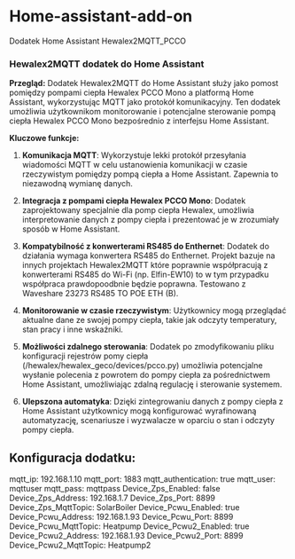 # Home-assistant-add-on
Dodatek Home Assistant Hewalex2MQTT_PCCO

### Hewalex2MQTT dodatek do Home Assistant

**Przegląd:**
Dodatek Hewalex2MQTT do Home Assistant służy jako pomost pomiędzy pompami ciepła Hewalex PCCO Mono a platformą Home Assistant, wykorzystując MQTT jako protokół komunikacyjny. Ten dodatek umożliwia użytkownikom monitorowanie i potencjalne sterowanie pompą ciepła Hewalex PCCO Mono bezpośrednio z interfejsu Home Assistant.

**Kluczowe funkcje:**

1. **Komunikacja MQTT**: Wykorzystuje lekki protokół przesyłania wiadomości MQTT w celu ustanowienia komunikacji w czasie rzeczywistym pomiędzy pompą ciepła a Home Assistant. Zapewnia to niezawodną wymianę danych.
  
2. **Integracja z pompami ciepła Hewalex PCCO Mono**: Dodatek zaprojektowany specjalnie dla pomp ciepła Hewalex, umożliwia interpretowanie danych z pompy ciepła i prezentować je w zrozumiały sposób w Home Assistant.
  
3. **Kompatybilność z konwerterami RS485 do Enthernet**: Dodatek do działania wymaga konwertera RS485 do Enthernet. Projekt bazuje na innych projektach Hewalex2MQTT które poprawnie współpracują z konwerterami RS485 do Wi-Fi (np. Elfin-EW10) to w tym przypadku współpraca prawdopoodbnie będzie poprawna. Testowano z Waveshare 23273 RS485 TO POE ETH (B).
  
4. **Monitorowanie w czasie rzeczywistym**: Użytkownicy mogą przeglądać aktualne dane ze swojej pompy ciepła, takie jak odczyty temperatury, stan pracy i inne wskaźniki.
  
5. **Możliwości zdalnego sterowania**: Dodatek po zmodyfikowaniu pliku konfiguracji rejestrów pomy ciepła (/hewalex/hewalex_geco/devices/pcco.py) umożliwia potencjalne wysłanie polecenia z powrotem do pompy ciepła za pośrednictwem Home Assistant, umożliwiając zdalną regulację i sterowanie systemem.
  
6. **Ulepszona automatyka**: Dzięki zintegrowaniu danych z pompy ciepła z Home Assistant użytkownicy mogą konfigurować wyrafinowaną automatyzację, scenariusze i wyzwalacze w oparciu o stan i odczyty pompy ciepła.

## Konfiguracja dodatku:
mqtt_ip: 192.168.1.10
mqtt_port: 1883
mqtt_authentication: true
mqtt_user: mqttuser
mqtt_pass: mqttpass
Device_Zps_Enabled: false
Device_Zps_Address: 192.168.1.7
Device_Zps_Port: 8899
Device_Zps_MqttTopic: SolarBoiler
Device_Pcwu_Enabled: true
Device_Pcwu_Address: 192.168.1.93
Device_Pcwu_Port: 8899
Device_Pcwu_MqttTopic: Heatpump
Device_Pcwu2_Enabled: true
Device_Pcwu2_Address: 192.168.1.93
Device_Pcwu2_Port: 8899
Device_Pcwu2_MqttTopic: Heatpump2
```
